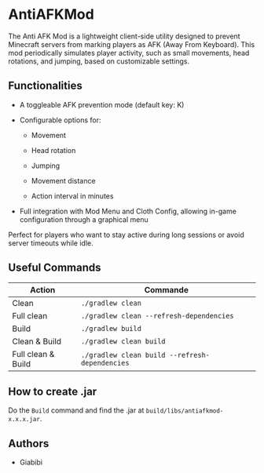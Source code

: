 # AntiAFKMod

The Anti AFK Mod is a lightweight client-side utility designed to prevent Minecraft servers from marking players as AFK (Away From Keyboard). This mod periodically simulates player activity, such as small movements, head rotations, and jumping, based on customizable settings.

## Functionalities

-   A toggleable AFK prevention mode (default key: K)

-   Configurable options for:

    -   Movement

    -   Head rotation

    -   Jumping

    -   Movement distance

    -   Action interval in minutes

-   Full integration with Mod Menu and Cloth Config, allowing in-game configuration through a graphical menu

Perfect for players who want to stay active during long sessions or avoid server timeouts while idle.

## Useful Commands

| Action             | Commande                                       |
| ------------------ | ---------------------------------------------- |
| Clean              | `./gradlew clean`                              |
| Full clean         | `./gradlew clean --refresh-dependencies`       |
| Build              | `./gradlew build`                              |
| Clean & Build      | `./gradlew clean build`                        |
| Full clean & Build | `./gradlew clean build --refresh-dependencies` |

## How to create .jar

Do the `Build` command and find the .jar at `build/libs/antiafkmod-x.x.x.jar`.

## Authors

-   Giabibi
